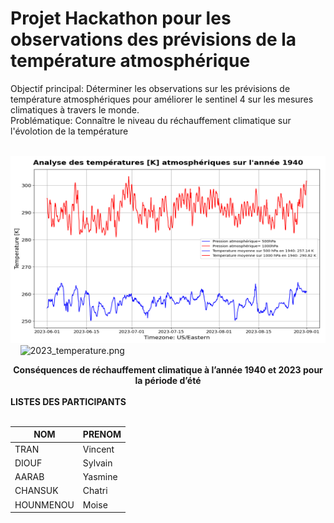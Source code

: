 # Projet Hackathon pour les observations des prévisions de la température atmosphérique

Objectif principal:  Déterminer les observations sur les prévisions de température atmosphériques pour améliorer le sentinel 4 sur les mesures climatiques à travers le monde. <br>
Problématique: Connaître le niveau du réchauffement climatique sur l'évolotion de la température <br>

&nbsp; <img src="./visualisation/1940_temperature.png" alt="1940_temperature.png" width="550" height="300" /> &nbsp; &nbsp; <img src="./visualisation/2023_temperature.png" alt="2023_temperature.png" width="550" height="300" />  <br>
<center> <b> Conséquences de réchauffement climatique  à l’année 1940 et  2023 pour la période d’été </b> </center> <br> 
<b> LISTES DES PARTICIPANTS  </b> <br> <br> 
   
| NOM  | PRENOM |
|  ------ | ------ |
|TRAN|Vincent|
|DIOUF|Sylvain|
|AARAB|Yasmine|
|CHANSUK|Chatri|
|HOUNMENOU|Moise|
